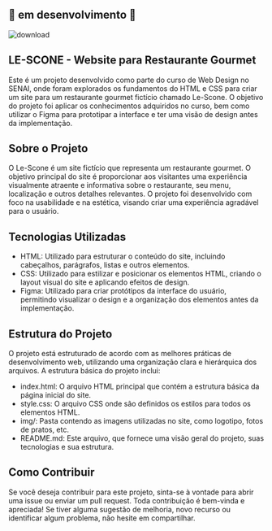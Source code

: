 ## 🚧 em desenvolvimento 🚧
![download](https://github.com/BrennonMeireles/le-scone/assets/141636246/dafe7d8f-5a22-4200-8988-9b36c1cbb28d)

## LE-SCONE - Website para Restaurante Gourmet
Este é um projeto desenvolvido como parte do curso de Web Design no SENAI, onde foram explorados os fundamentos do HTML e CSS para criar um site para um restaurante gourmet fictício chamado Le-Scone. O objetivo do projeto foi aplicar os conhecimentos adquiridos no curso, bem como utilizar o Figma para prototipar a interface e ter uma visão de design antes da implementação.

## Sobre o Projeto
O Le-Scone é um site fictício que representa um restaurante gourmet. O objetivo principal do site é proporcionar aos visitantes uma experiência visualmente atraente e informativa sobre o restaurante, seu menu, localização e outros detalhes relevantes. O projeto foi desenvolvido com foco na usabilidade e na estética, visando criar uma experiência agradável para o usuário.

## Tecnologias Utilizadas
- HTML: Utilizado para estruturar o conteúdo do site, incluindo cabeçalhos, parágrafos, listas e outros elementos.
- CSS: Utilizado para estilizar e posicionar os elementos HTML, criando o layout visual do site e aplicando efeitos de design.
- Figma: Utilizado para criar protótipos da interface do usuário, permitindo visualizar o design e a organização dos elementos antes da implementação.

## Estrutura do Projeto
O projeto está estruturado de acordo com as melhores práticas de desenvolvimento web, utilizando uma organização clara e hierárquica dos arquivos. A estrutura básica do projeto inclui:

- index.html: O arquivo HTML principal que contém a estrutura básica da página inicial do site.
- style.css: O arquivo CSS onde são definidos os estilos para todos os elementos HTML.
- img/: Pasta contendo as imagens utilizadas no site, como logotipo, fotos de pratos, etc.
- README.md: Este arquivo, que fornece uma visão geral do projeto, suas tecnologias e sua estrutura.
 
## Como Contribuir
Se você deseja contribuir para este projeto, sinta-se à vontade para abrir uma issue ou enviar um pull request. Toda contribuição é bem-vinda e apreciada! Se tiver alguma sugestão de melhoria, novo recurso ou identificar algum problema, não hesite em compartilhar.
